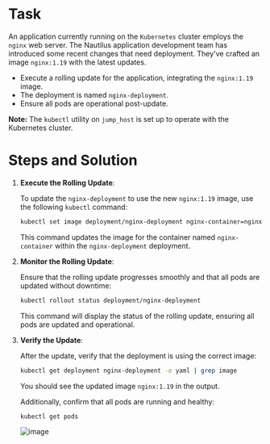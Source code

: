 # Task

An application currently running on the `Kubernetes` cluster employs the `nginx` web server. The Nautilus application development team has introduced some recent changes that need deployment. They've crafted an image `nginx:1.19` with the latest updates.

- Execute a rolling update for the application, integrating the `nginx:1.19` image.
- The deployment is named `nginx-deployment`.
- Ensure all pods are operational post-update.

**Note:** The `kubectl` utility on `jump_host` is set up to operate with the Kubernetes cluster.

# Steps and Solution

1. **Execute the Rolling Update**:

    To update the `nginx-deployment` to use the new `nginx:1.19` image, use the following `kubectl` command:

    ```bash
    kubectl set image deployment/nginx-deployment nginx-container=nginx:1.19
    ```

    This command updates the image for the container named `nginx-container` within the `nginx-deployment` deployment.

2. **Monitor the Rolling Update**:

    Ensure that the rolling update progresses smoothly and that all pods are updated without downtime:

    ```bash
    kubectl rollout status deployment/nginx-deployment
    ```

    This command will display the status of the rolling update, ensuring all pods are updated and operational.

3. **Verify the Update**:

    After the update, verify that the deployment is using the correct image:

    ```bash
    kubectl get deployment nginx-deployment -o yaml | grep image
    ```

    You should see the updated image `nginx:1.19` in the output.

    Additionally, confirm that all pods are running and healthy:

    ```bash
    kubectl get pods
    ```
    ![image](https://github.com/user-attachments/assets/3509be2c-aba8-4cd8-bb15-1357f2022f6d)
